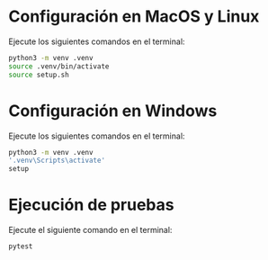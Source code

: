 # Configuración en MacOS y Linux

Ejecute los siguientes comandos en el terminal:

```bash
python3 -m venv .venv
source .venv/bin/activate
source setup.sh
```

# Configuración en Windows

Ejecute los siguientes comandos en el terminal:

```bash
python3 -m venv .venv
'.venv\Scripts\activate'
setup
```

# Ejecución de pruebas

Ejecute el siguiente comando en el terminal:

```bash
pytest
```